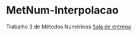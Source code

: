 # MetNum-Interpolacao
Trabalho 3 de Métodos Numéricos
[Sala de entrega](https://moodle.pucrs.br/mod/assign/view.php?id=2794374)
